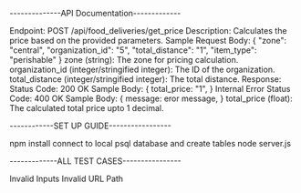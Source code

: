 --------------API Documentation-------------

Endpoint: POST /api/food_deliveries/get_price
Description: Calculates the price based on the provided parameters.
Sample Request Body: {
    "zone": "central",
    "organization_id": "5",
    "total_distance": "1",
    "item_type": "perishable"
}
zone (string): The zone for pricing calculation.
organization_id (integer/stringified integer): The ID of the organization.
total_distance (integer/stringified integer): The total distance.
Response:
Status Code: 200 OK
Sample Body: {
    total_price: "1",
}
Internal Error
Status Code: 400 OK
Sample Body: {
    message: eror message,
}
total_price (float): The calculated total price upto 1 decimal.


------------SET UP GUIDE-----------------

npm install
connect to local psql database and create tables
node server.js


-------------ALL TEST CASES----------------

Invalid Inputs
Invalid URL Path


